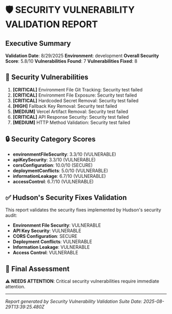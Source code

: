 # 🛡️ SECURITY VULNERABILITY VALIDATION REPORT

## Executive Summary

**Validation Date**: 8/29/2025
**Environment**: development
**Overall Security Score**: 5.8/10
**Vulnerabilities Found**: 7
**Vulnerabilities Fixed**: 8

## 🚨 Security Vulnerabilities

1. **[CRITICAL]** Environment File Git Tracking: Security test failed
2. **[CRITICAL]** Environment File Exposure: Security test failed
3. **[CRITICAL]** Hardcoded Secret Removal: Security test failed
4. **[HIGH]** Fallback Key Removal: Security test failed
5. **[MEDIUM]** Vercel Artifact Removal: Security test failed
6. **[CRITICAL]** API Response Security: Security test failed
7. **[MEDIUM]** HTTP Method Validation: Security test failed

## 🔒 Security Category Scores

- **environmentFileSecurity**: 3.3/10 (VULNERABLE)
- **apiKeySecurity**: 3.3/10 (VULNERABLE)
- **corsConfiguration**: 10.0/10 (SECURE)
- **deploymentConflicts**: 5.0/10 (VULNERABLE)
- **informationLeakage**: 6.7/10 (VULNERABLE)
- **accessControl**: 6.7/10 (VULNERABLE)

## ✅ Hudson's Security Fixes Validation

This report validates the security fixes implemented by Hudson's security audit:

- **Environment File Security**: VULNERABLE
- **API Key Security**: VULNERABLE
- **CORS Configuration**: SECURE
- **Deployment Conflicts**: VULNERABLE
- **Information Leakage**: VULNERABLE
- **Access Control**: VULNERABLE

## 🎯 Final Assessment

⚠️ **NEEDS ATTENTION**: Critical security vulnerabilities require immediate attention.

---

*Report generated by Security Vulnerability Validation Suite*
*Date: 2025-08-29T13:39:25.480Z*
